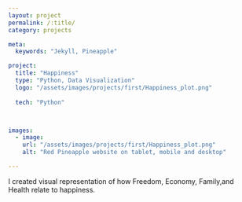 ```yaml
---
layout: project
permalink: /:title/
category: projects

meta:
  keywords: "Jekyll, Pineapple"

project:
  title: "Happiness"
  type: "Python, Data Visualization"
  logo: "/assets/images/projects/first/Happiness_plot.png"
  
  tech: "Python"



images:
  - image:
    url: "/assets/images/projects/first/Happiness_plot.png"
    alt: "Red Pineapple website on tablet, mobile and desktop"

---
```

<p>I created visual representation of how Freedom, Economy, Family,and Health relate to happiness.</p>
